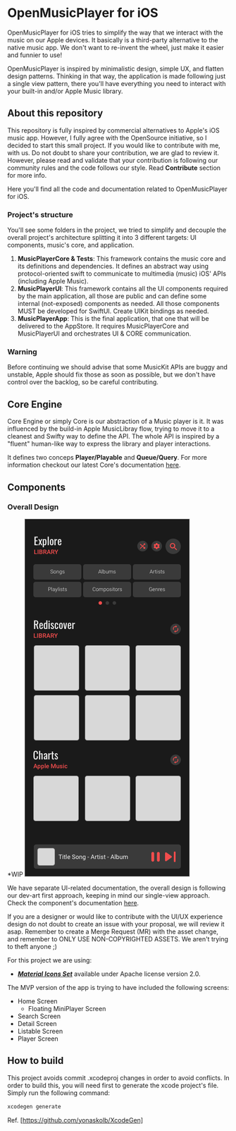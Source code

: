 # OpenMusicPlayer for iOS

OpenMusicPlayer for iOS tries to simplify the way that we interact with the music on our Apple devices. It basically is a third-party alternative to the native music app. We don't want to re-invent the wheel, just make it easier and funnier to use!

OpenMusicPlayer is inspired by minimalistic design, simple UX, and flatten design patterns. Thinking in that way, the application is made following just a single view pattern, there you'll have everything you need to interact with your built-in and/or Apple Music library.

## About this repository

This repository is fully inspired by commercial alternatives to Apple's iOS music app. However, I fully agree with the OpenSource initiative, so I decided to start this small project. If you would like to contribute with me, with us. Do not doubt to share your contribution, we are glad to review it. However, please read and validate that your contribution is following our community rules and the code follows our style. Read **Contribute** section for more info.

Here you'll find all the code and documentation related to OpenMusicPlayer for iOS.

### Project's structure

You'll see some folders in the project, we tried to simplify and decouple the overall project's architecture splitting it into 3 different targets: UI components, music's core, and application.

 1. **MusicPlayerCore & Tests**: This framework contains the music core and its definitions and dependencies. It defines an abstract way using protocol-oriented swift to communicate to multimedia (music) iOS' APIs (including Apple Music).
 2. **MusicPlayerUI**: This framework contains all the UI components required by the main application, all those are public and can define some internal (not-exposed) components as needed. All those components MUST be developed for SwiftUI. Create UIKit bindings as needed.
 3. **MusicPlayerApp**: This is the final application, that one that will be delivered to the AppStore. It requires MusicPlayerCore and MusicPlayerUI and orchestrates UI & CORE communication.

### Warning

Before continuing we should advise that some MusicKit APIs are buggy and unstable, Apple should fix those as soon as possible, but we don't have control over the backlog, so be careful contributing.

## Core Engine

Core Engine or simply Core is our abstraction of a Music player is it. It was influenced by the build-in Apple MusicLibray flow, trying to move it to a cleanest and Swifty way to define the API. The whole API is inspired by a "fluent" human-like way to express the library and player interactions.

It defines two conceps **Player/Playable** and **Queue/Query**. For more information checkout our latest Core's documentation [here](/Core/README.md).

## Components

### Overall Design

*WIP
![Home Alpha](/docs/resources/design-home-alpha.png)

We have separate UI-related documentation, the overall design is following our dev-art first approach, keeping in mind our single-view approach. Check the component's documentation [here](/UI/Components/README.md).

If you are a designer or would like to contribute with the UI/UX experience design do not doubt to create an issue with your proposal, we will review it asap. Remember to create a Merge Request (MR) with the asset change, and remember to ONLY USE NON-COPYRIGHTED ASSETS. We aren't trying to theft anyone ;)

For this project we are using:

- ***[Material Icons Set](https://material.io/resources/icons/?style=round)*** available under Apache license version 2.0.

The MVP version of the app is trying to have included the following screens:

- Home Screen
  - Floating MiniPlayer Screen
- Search Screen
- Detail Screen
- Listable Screen
- Player Screen

## How to build

This project avoids commit .xcodeproj changes in order to avoid conflicts. In order to build this, you will need first to generate the xcode project's file. Simply run the following command:

```bash
xcodegen generate
```

Ref. [https://github.com/yonaskolb/XcodeGen]
